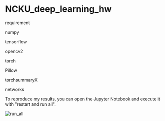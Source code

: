 # NCKU_deep_learning_hw

requirement

numpy

tensorflow

opencv2

torch

Pillow

torchsummaryX

networks


To reproduce my results, you can open the Jupyter Notebook and execute it with "restart and run all". 

![run_all](https://github.com/yang1325/NCKU_deep_learning_hw/assets/91641817/0d6053ad-633f-4bf7-8d1e-159c5fba2a51)
